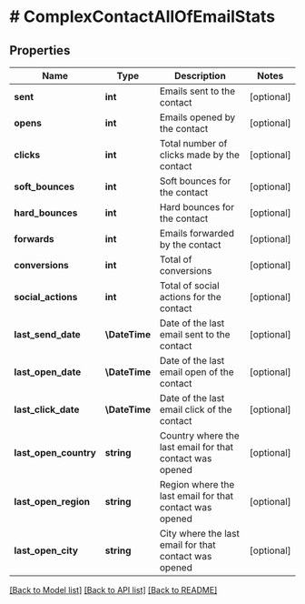 # # ComplexContactAllOfEmailStats

## Properties

Name | Type | Description | Notes
------------ | ------------- | ------------- | -------------
**sent** | **int** | Emails sent to the contact | [optional]
**opens** | **int** | Emails opened by the contact | [optional]
**clicks** | **int** | Total number of clicks made by the contact | [optional]
**soft_bounces** | **int** | Soft bounces for the contact | [optional]
**hard_bounces** | **int** | Hard bounces for the contact | [optional]
**forwards** | **int** | Emails forwarded by the contact | [optional]
**conversions** | **int** | Total of conversions | [optional]
**social_actions** | **int** | Total of social actions for the contact | [optional]
**last_send_date** | **\DateTime** | Date of the last email sent to the contact | [optional]
**last_open_date** | **\DateTime** | Date of the last email open of the contact | [optional]
**last_click_date** | **\DateTime** | Date of the last email click of the contact | [optional]
**last_open_country** | **string** | Country where the last email for that contact was opened | [optional]
**last_open_region** | **string** | Region where the last email for that contact was opened | [optional]
**last_open_city** | **string** | City where the last email for that contact was opened | [optional]

[[Back to Model list]](../../README.md#models) [[Back to API list]](../../README.md#endpoints) [[Back to README]](../../README.md)
